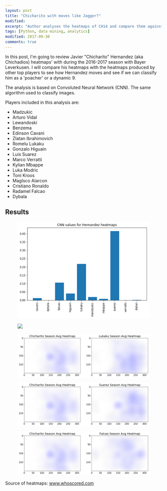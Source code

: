 ```yaml
---
layout: post
title: "Chicharito with moves like Jagger?"
modified:
excerpt: "Author analyses the heatmaps of CH14 and compare them against other players"
tags: [Python, data mining, analytics]
modified: 2017-09-30
comments: true
---
```


In this post, I'm going to review Javier "Chicharito" Hernandez (aka Chichadios) heatmaps' with during the 2016-2017 season with Bayer Leverkusen. I will compare his heatmaps with the heatmaps produced by other top players to see how Hernandez moves and see if we can classify him as a 'poacher' or a dynamic 9. 
<p>
The analysis is based on Convoluted Neural Network (CNN). The same algorithm used to classify images.
<p>
Players included in this analysis are:
 
* Madzukic
* Arturo Vidal
* Lewandoski
* Benzema
* Edinson Cavani
* Zlatan Ibrahimovich
* Romelu Lukaku
* Gonzalo Higuain
* Luis Suarez
* Marco Verratti
* Kylian Mbappe
* Luka Modric
* Toni Kroos
* MagIsco Alarcon
* Cristiano Ronaldo
* Radamel Falcao
* Dybala


## Results

<figure>
     <img src="/images/ch14_heatmaps_study/overall_sumnary.png">
    <figcaption></figcaption>
</figure>

<figure>
     <img src="/images/NE_NFL/Patriots_Offensive_Plays.png">
    <figcaption></figcaption>
</figure>

<figure>
     <img src="/images/ch14_heatmaps_study/ch_lukaku.png">
    <figcaption></figcaption>
</figure>


<figure>
     <img src="/images/ch14_heatmaps_study/ch_suarez.png">
    <figcaption></figcaption>
</figure>


<figure>
     <img src="/images/ch14_heatmaps_study/ch_falcao.png">
    <figcaption></figcaption>
</figure>

Source of heatmaps: www.whoscored.com 

